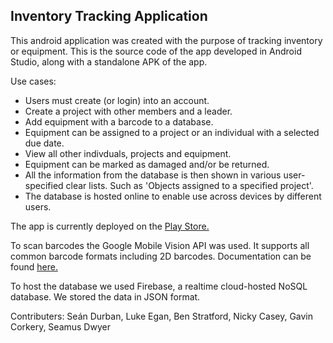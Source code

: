 ## Inventory Tracking Application ##
This android application was created with the purpose of tracking inventory or equipment.
This is the source code of the app developed in Android Studio, along with a standalone APK of the app.

Use cases:
* Users must create (or login) into an account.
* Create a project with other members and a leader.
* Add equipment with a barcode to a database.
* Equipment can be assigned to a project or an individual with a selected due date.
* View all other indivduals, projects and equipment.
* Equipment can be marked as damaged and/or be returned.
* All the information from the database is then shown in various user-specified clear lists. Such as 'Objects assigned to a specified project'.
* The database is hosted online to enable use across devices by different users.

The app is currently deployed on the [Play Store.](https://play.google.com/store/apps/details?id=sweng.aa03.inventorytracking)

To scan barcodes the Google Mobile Vision API was used. It supports all common barcode formats including 2D barcodes. Documentation can be found [here.](https://developers.google.com/vision/barcodes-overview)

To host the database we used Firebase, a realtime cloud-hosted NoSQL database. We stored the data in JSON format. 

Contributers:
Seán Durban,
 Luke Egan,
 Ben Stratford,
 Nicky Casey,
 Gavin Corkery,
 Seamus Dwyer




